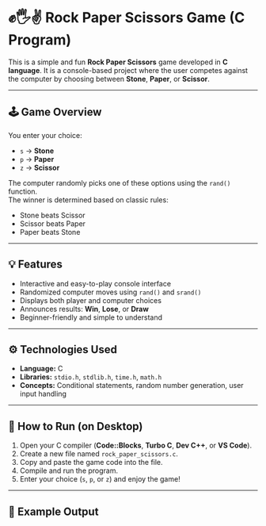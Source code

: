 # ✊🖐✌ Rock Paper Scissors Game (C Program)

This is a simple and fun **Rock Paper Scissors** game developed in **C language**. It is a console-based project where the user competes against the computer by choosing between **Stone**, **Paper**, or **Scissor**.

---

## 🕹️ Game Overview

You enter your choice:
- `s` → **Stone**
- `p` → **Paper**
- `z` → **Scissor**

The computer randomly picks one of these options using the `rand()` function.  
The winner is determined based on classic rules:

- Stone beats Scissor  
- Scissor beats Paper  
- Paper beats Stone  

---

## 💡 Features

- Interactive and easy-to-play console interface  
- Randomized computer moves using `rand()` and `srand()`  
- Displays both player and computer choices  
- Announces results: **Win**, **Lose**, or **Draw**  
- Beginner-friendly and simple to understand  

---

## ⚙️ Technologies Used

- **Language:** C  
- **Libraries:** `stdio.h`, `stdlib.h`, `time.h`, `math.h`  
- **Concepts:** Conditional statements, random number generation, user input handling  

---

## 🚀 How to Run (on Desktop)

1. Open your C compiler (**Code::Blocks**, **Turbo C**, **Dev C++**, or **VS Code**).  
2. Create a new file named `rock_paper_scissors.c`.  
3. Copy and paste the game code into the file.  
4. Compile and run the program.  
5. Enter your choice (`s`, `p`, or `z`) and enjoy the game!

---

## 📸 Example Output


